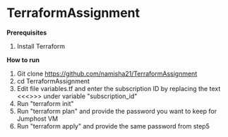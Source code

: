 # TerraformAssignment

**Prerequisites**

1. Install Terraform

**How to run**

1. Git clone https://github.com/namisha21/TerraformAssignment
2. cd TerraformAssignment 
3. Edit file variables.tf and enter the subscription ID by replacing the text <<<<Add Subscription ID here>>>> under variable "subscription_id"
4. Run "terraform init"
5. Run "terraform plan" and provide the password you want to keep for Jumphost VM
6. Run "terraform apply" and provide the same password from step5
  

